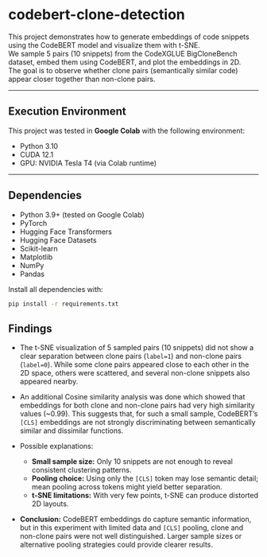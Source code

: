 # codebert-clone-detection
This project demonstrates how to generate embeddings of code snippets using the CodeBERT model and visualize them with t-SNE.  
We sample 5 pairs (10 snippets) from the CodeXGLUE BigCloneBench dataset, embed them using CodeBERT, and plot the embeddings in 2D.  
The goal is to observe whether clone pairs (semantically similar code) appear closer together than non-clone pairs.

---

## Execution Environment

This project was tested in **Google Colab** with the following environment:

- Python 3.10
- CUDA 12.1
- GPU: NVIDIA Tesla T4 (via Colab runtime)

---

## Dependencies

- Python 3.9+ (tested on Google Colab)
- PyTorch
- Hugging Face Transformers
- Hugging Face Datasets
- Scikit-learn
- Matplotlib
- NumPy
- Pandas

Install all dependencies with:

```bash
pip install -r requirements.txt
```

## Findings

- The t-SNE visualization of 5 sampled pairs (10 snippets) did not show a clear separation between clone pairs (`label=1`) and non-clone pairs (`label=0`). While some clone pairs appeared close to each other in the 2D space, others were scattered, and several non-clone snippets also appeared nearby.  


- An additional Cosine similarity analysis was done which showed that embeddings for both clone and non-clone pairs had very high similarity values (~0.99). This suggests that, for such a small sample, CodeBERT’s `[CLS]` embeddings are not strongly discriminating between semantically similar and dissimilar functions.  

- Possible explanations:
  - **Small sample size:** Only 10 snippets are not enough to reveal consistent clustering patterns.
  - **Pooling choice:** Using only the `[CLS]` token may lose semantic detail; mean pooling across tokens might yield better separation.
  - **t-SNE limitations:** With very few points, t-SNE can produce distorted 2D layouts.

- **Conclusion:** CodeBERT embeddings do capture semantic information, but in this experiment with limited data and `[CLS]` pooling, clone and non-clone pairs were not well distinguished. Larger sample sizes or alternative pooling strategies could provide clearer results.
